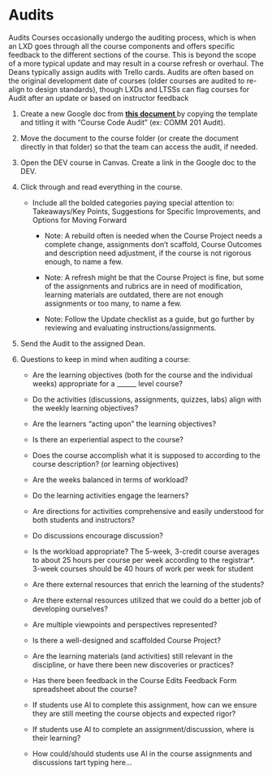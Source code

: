 # Audits

Audits
Courses occasionally undergo the auditing process, which is when an LXD goes through all the course components and offers specific feedback to the different sections of the course. This is beyond the scope of a more typical update and may result in a course refresh or overhaul. The Deans typically assign audits with Trello cards. Audits are often based on the original development date of courses (older courses are audited to re-align to design standards), though LXDs and LTSSs can flag courses for Audit after an update or based on instructor feedback
  

1. Create a new Google doc from **[this document ](https://docs.google.com/document/d/1wtcodQMxWw0HmuhsmRAD0a_azQbQEZRoi4EdPwbio6w/edit)** by copying the template and titling it with  “Course Code Audit” (ex: COMM 201 Audit). 

2. Move the document to the course folder (or create the document directly in that folder) so that the team can access the audit, if needed. 

3. Open the DEV course in Canvas. Create a link in the Google doc to the DEV. 

4. Click through and read everything in the course.
      
   - Include all the bolded categories paying special attention to: Takeaways/Key Points, Suggestions for Specific Improvements, and Options for Moving Forward 

        - Note: A rebuild often is needed when the Course Project needs a complete change, assignments don’t scaffold, Course Outcomes and description need adjustment, if the course is not rigorous enough, to name a few.
          
        - Note: A refresh might be that the Course Project is fine, but some of the assignments and rubrics are in need of modification, learning materials are outdated, there are not enough assignments or too many, to name a few.
      
        - Note: Follow the Update checklist as a guide, but go further by reviewing and evaluating instructions/assignments.

5. Send the Audit to the assigned Dean.

6. Questions to keep in mind when auditing a course:

   - Are the learning objectives (both for the course and the individual weeks) appropriate for a ______ level course?

   - Do the activities (discussions, assignments, quizzes, labs) align with the weekly learning objectives?

   - Are the learners “acting upon” the learning objectives?

   - Is there an experiential aspect to the course?

   - Does the course accomplish what it is supposed to according to the course description? (or learning objectives)

   - Are the weeks balanced in terms of workload?

   - Do the learning activities engage the learners?

   - Are directions for activities comprehensive and easily understood for both students and instructors?

   - Do discussions encourage discussion?

   - Is the workload appropriate?  The 5-week, 3-credit course averages to about 25 hours per course per week according to the registrar*. 3-week courses should be 40 hours of work per week for student

   - Are there external resources that enrich the learning of the students?

   - Are there external resources utilized that we could do a better job of developing ourselves?

   - Are multiple viewpoints and perspectives represented?

   - Is there a well-designed and scaffolded Course Project?

   - Are the learning materials (and activities) still relevant in the discipline, or have there been new discoveries or practices?

   - Has there been feedback in the Course Edits Feedback Form spreadsheet about the course?

   - If students use AI to complete this assignment, how can we ensure they are still meeting the course objects and expected rigor?

   - If students use AI to complete an assignment/discussion, where is their learning?

   - How could/should students use AI in the course assignments and discussions
tart typing here...